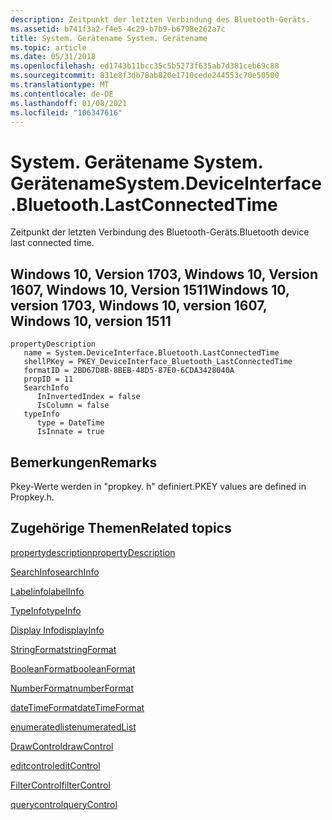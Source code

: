 ```yaml
---
description: Zeitpunkt der letzten Verbindung des Bluetooth-Geräts.
ms.assetid: b741f3a2-f4e5-4c29-b7b9-b6798e262a7c
title: System. Gerätename System. Gerätename
ms.topic: article
ms.date: 05/31/2018
ms.openlocfilehash: ed1743b11bcc35c5b5273f635ab7d381ceb69c88
ms.sourcegitcommit: 831e8f3db78ab820e1710cede244553c70e50500
ms.translationtype: MT
ms.contentlocale: de-DE
ms.lasthandoff: 01/08/2021
ms.locfileid: "106347616"
---
```

# <a name="systemdeviceinterfacebluetoothlastconnectedtime"></a><span data-ttu-id="2da64-103">System. Gerätename System. Gerätename</span><span class="sxs-lookup"><span data-stu-id="2da64-103">System.DeviceInterface.Bluetooth.LastConnectedTime</span></span>

<span data-ttu-id="2da64-104">Zeitpunkt der letzten Verbindung des Bluetooth-Geräts.</span><span class="sxs-lookup"><span data-stu-id="2da64-104">Bluetooth device last connected time.</span></span>

## <a name="windows-10-version-1703-windows-10-version-1607-windows-10-version-1511"></a><span data-ttu-id="2da64-105">Windows 10, Version 1703, Windows 10, Version 1607, Windows 10, Version 1511</span><span class="sxs-lookup"><span data-stu-id="2da64-105">Windows 10, version 1703, Windows 10, version 1607, Windows 10, version 1511</span></span>

```
propertyDescription
   name = System.DeviceInterface.Bluetooth.LastConnectedTime
   shellPKey = PKEY_DeviceInterface_Bluetooth_LastConnectedTime
   formatID = 2BD67D8B-8BEB-48D5-87E0-6CDA3428040A
   propID = 11
   SearchInfo
      InInvertedIndex = false
      IsColumn = false
   typeInfo
      type = DateTime
      IsInnate = true
```

## <a name="remarks"></a><span data-ttu-id="2da64-106">Bemerkungen</span><span class="sxs-lookup"><span data-stu-id="2da64-106">Remarks</span></span>

<span data-ttu-id="2da64-107">Pkey-Werte werden in "propkey. h" definiert.</span><span class="sxs-lookup"><span data-stu-id="2da64-107">PKEY values are defined in Propkey.h.</span></span>

## <a name="related-topics"></a><span data-ttu-id="2da64-108">Zugehörige Themen</span><span class="sxs-lookup"><span data-stu-id="2da64-108">Related topics</span></span>

<dl> <dt>

[<span data-ttu-id="2da64-109">propertydescription</span><span class="sxs-lookup"><span data-stu-id="2da64-109">propertyDescription</span></span>](./propdesc-schema-propertydescription.md)
</dt> <dt>

[<span data-ttu-id="2da64-110">SearchInfo</span><span class="sxs-lookup"><span data-stu-id="2da64-110">searchInfo</span></span>](./propdesc-schema-searchinfo.md)
</dt> <dt>

[<span data-ttu-id="2da64-111">Labelinfo</span><span class="sxs-lookup"><span data-stu-id="2da64-111">labelInfo</span></span>](./propdesc-schema-labelinfo.md)
</dt> <dt>

[<span data-ttu-id="2da64-112">TypeInfo</span><span class="sxs-lookup"><span data-stu-id="2da64-112">typeInfo</span></span>](./propdesc-schema-typeinfo.md)
</dt> <dt>

[<span data-ttu-id="2da64-113">Display Info</span><span class="sxs-lookup"><span data-stu-id="2da64-113">displayInfo</span></span>](./propdesc-schema-displayinfo.md)
</dt> <dt>

[<span data-ttu-id="2da64-114">StringFormat</span><span class="sxs-lookup"><span data-stu-id="2da64-114">stringFormat</span></span>](./propdesc-schema-stringformat.md)
</dt> <dt>

[<span data-ttu-id="2da64-115">BooleanFormat</span><span class="sxs-lookup"><span data-stu-id="2da64-115">booleanFormat</span></span>](./propdesc-schema-booleanformat.md)
</dt> <dt>

[<span data-ttu-id="2da64-116">NumberFormat</span><span class="sxs-lookup"><span data-stu-id="2da64-116">numberFormat</span></span>](./propdesc-schema-numberformat.md)
</dt> <dt>

[<span data-ttu-id="2da64-117">dateTimeFormat</span><span class="sxs-lookup"><span data-stu-id="2da64-117">dateTimeFormat</span></span>](./propdesc-schema-datetimeformat.md)
</dt> <dt>

[<span data-ttu-id="2da64-118">enumeratedlist</span><span class="sxs-lookup"><span data-stu-id="2da64-118">enumeratedList</span></span>](./propdesc-schema-enumeratedlist.md)
</dt> <dt>

[<span data-ttu-id="2da64-119">DrawControl</span><span class="sxs-lookup"><span data-stu-id="2da64-119">drawControl</span></span>](./propdesc-schema-drawcontrol.md)
</dt> <dt>

[<span data-ttu-id="2da64-120">editcontrol</span><span class="sxs-lookup"><span data-stu-id="2da64-120">editControl</span></span>](./propdesc-schema-editcontrol.md)
</dt> <dt>

[<span data-ttu-id="2da64-121">FilterControl</span><span class="sxs-lookup"><span data-stu-id="2da64-121">filterControl</span></span>](./propdesc-schema-filtercontrol.md)
</dt> <dt>

[<span data-ttu-id="2da64-122">querycontrol</span><span class="sxs-lookup"><span data-stu-id="2da64-122">queryControl</span></span>](./propdesc-schema-querycontrol.md)
</dt> </dl>

 

 
